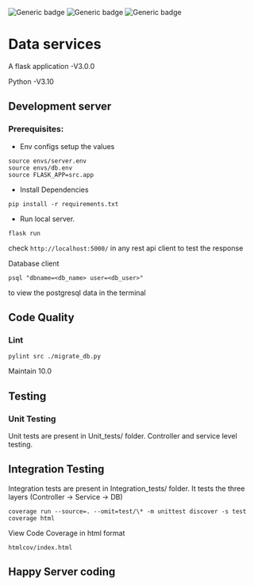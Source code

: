 ![Generic badge](https://img.shields.io/badge/Build-PASSED-green.svg)  ![Generic badge](https://img.shields.io/badge/Coverage-100%25-green.svg) ![Generic badge](https://img.shields.io/badge/Language-Python-green.svg)

# Data services

A flask application -V3.0.0

Python -V3.10

## Development server

### Prerequisites:

* Env configs
  setup the values

```
source envs/server.env
source envs/db.env
source FLASK_APP=src.app
```

* Install Dependencies

```
pip install -r requirements.txt
```

* Run local server.

```
flask run
```

check ` http://localhost:5000/ ` in any rest api client to test the response

Database client

```
psql "dbname=<db_name> user=<db_user>"
```

to view the postgresql data in the terminal

## Code Quality

### Lint

```
pylint src ./migrate_db.py 
```

Maintain 10.0

## Testing

### Unit Testing

Unit tests are present in Unit_tests/ folder.
Controller and service level testing.

## Integration Testing

Integration tests are present in Integration_tests/ folder.
It tests the three layers (Controller -> Service -> DB)

```
coverage run --source=. --omit=test/\* -m unittest discover -s test 
coverage html
```

View Code Coverage in html format

`htmlcov/index.html`

## Happy Server coding